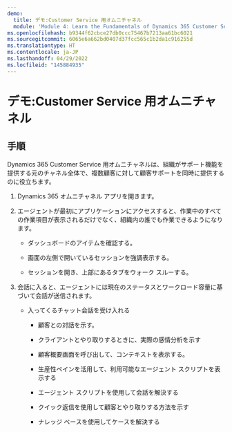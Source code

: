 ```yaml
---
demo:
  title: デモ:Customer Service 用オムニチャネル
  module: 'Module 4: Learn the Fundamentals of Dynamics 365 Customer Service'
ms.openlocfilehash: b9344f62cbce27db0ccc75467b7213aa61bc6021
ms.sourcegitcommit: 6065e6a662bd0407d37fcc565c1b2da1c916255d
ms.translationtype: HT
ms.contentlocale: ja-JP
ms.lasthandoff: 04/29/2022
ms.locfileid: "145884935"
---
```

# <a name="demo-omnichannel-for-customer-service"></a>デモ:Customer Service 用オムニチャネル

## <a name="instructions"></a>手順

Dynamics 365 Customer Service 用オムニチャネルは、組織がサポート機能を提供する元のチャネル全体で、複数顧客に対して顧客サポートを同時に提供するのに役立ちます。 

1. Dynamics 365 オムニチャネル アプリを開きます。 

 

2. エージェントが最初にアプリケーションにアクセスすると、作業中のすべての作業項目が表示されるだけでなく、組織内の誰でも作業できるようになります。 

    - ダッシュボードのアイテムを確認する。 

    - 画面の左側で開いているセッションを強調表示する。 

    - セッションを開き、上部にあるタブをウォーク スルーする。 

 

3. 会話に入ると、エージェントには現在のステータスとワークロード容量に基づいて会話が送信されます。  

    - 入ってくるチャット会話を受け入れる 

        - 顧客との対話を示す。 

        - クライアントとやり取りするときに、実際の感情分析を示す

        - 顧客概要画面を呼び出して、コンテキストを表示する。 

        - 生産性ペインを活用して、利用可能なエージェント スクリプトを表示する

        - エージェント スクリプトを使用して会話を解決する

        - クイック返信を使用して顧客とやり取りする方法を示す

        - ナレッジ ベースを使用してケースを解決する
